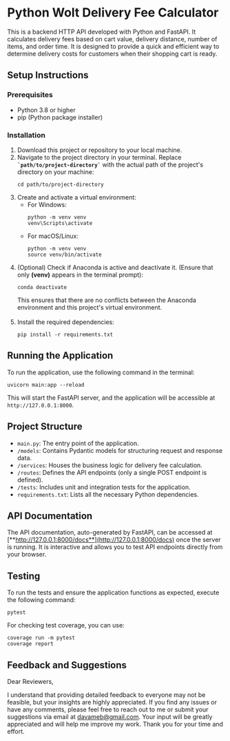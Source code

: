 # Python Wolt Delivery Fee Calculator
This is a backend HTTP API developed with Python and FastAPI. It calculates delivery fees based on cart value, delivery distance, number of items, and order time. It is designed to provide a quick and efficient way to determine delivery costs for customers when their shopping cart is ready.
## Setup Instructions
### Prerequisites
- Python 3.8 or higher
- pip (Python package installer)
### Installation
1. Download this project or repository to your local machine.
2. Navigate to the project directory in your terminal. Replace **`` `path/to/project-directory` ``** with the actual path of the project's directory on your machine:
   ```
   cd path/to/project-directory
   ```
3. Create and activate a virtual environment:
   - For Windows:
     ```
     python -m venv venv
     venv\Scripts\activate
     ```
   - For macOS/Linux:
     ```
     python -m venv venv
     source venv/bin/activate
     ```
4. (Optional) Check if Anaconda is active and deactivate it. (Ensure that only **(venv)** appears in the terminal prompt):
   ```
   conda deactivate
   ```
   This ensures that there are no conflicts between the Anaconda environment and this project's virtual environment. <br /> <br />
5. Install the required dependencies:
   ```
   pip install -r requirements.txt
   ```
## Running the Application
To run the application, use the following command in the terminal:
```
uvicorn main:app --reload
```
This will start the FastAPI server, and the application will be accessible at
`http://127.0.0.1:8000`.
## Project Structure
- `main.py`: The entry point of the application.
- `/models`: Contains Pydantic models for structuring request and response data.
- `/services`: Houses the business logic for delivery fee calculation.
- `/routes`: Defines the API endpoints (only a single POST endpoint is defined).
- `/tests`: Includes unit and integration tests for the application.
- `requirements.txt`: Lists all the necessary Python dependencies.
## API Documentation
The API documentation, auto-generated by FastAPI, can be accessed at [**http://127.0.0.1:8000/docs**](http://127.0.0.1:8000/docs) once the server is running. It is interactive and allows you to test API endpoints directly from your browser.
## Testing
To run the tests and ensure the application functions as expected, execute the following command:
```
pytest
```
For checking test coverage, you can use:
```
coverage run -m pytest
coverage report
```
## Feedback and Suggestions
Dear Reviewers,

I understand that providing detailed feedback to everyone may not be feasible, but your insights are highly appreciated. If you find any issues or have any comments, please feel free to reach out to me or submit your suggestions via email at [davameb@gmail.com](mailto:davameb@gmail.com). Your input will be greatly appreciated and will help me improve my work. Thank you for your time and effort.
